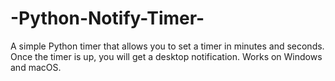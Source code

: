# -Python-Notify-Timer-
A simple Python timer that allows you to set a timer in minutes and seconds. Once the timer is up, you will get a desktop notification. Works on Windows and macOS.
